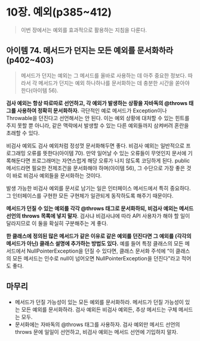 # 10장. 예외(p385~412)

> 이번 장에서는 예외를 효과적으로 활용하는 지침을 다룬다.

## 아이템 74. 메서드가 던지는 모든 예외를 문서화하라(p402~403)

> 메서드가 던지는 예외는 그 메서드를 올바로 사용하는 데 아주 중요한 정보다. 따라서 각 메서드가 던지는 예외 하나하나를 문서화하는 데 충분한 시간을 쏟아야 한다(아이템 56).

**검사 예외는 항상 따로따로 선언하고, 각 예외가 발생하는 상황을 자바독의 @throws 태그를 사용하여 정확히 문서화하자.** 극단적인 예로 메서드가 Exception이나 Throwable을 던진다고 선언해서는 안 된다. 이는 예외 상황에 대처할 수 있는 힌트를 주지 못할 뿐 아니라, 같은 맥락에서 발생할 수 있는 다른 예외들까지 삼켜버려 혼란을 초래할 수 있다. 

비검사 예외도 검사 예외처럼 정성껏 문서화해두면 좋다. 비검사 예외는 일반적으로 프로그래밍 오류를 뜻한다(아이템 70). 만약 일어날 수 있는 오류들이 무엇인지 문서에 기록해둔다면 프로그래머는 자연스럽게 해당 오류가 나지 않도록 코딩하게 된다. public 메서드라면 필요한 전제조건을 문서화해야 하며(아이템 56), 그 수단으로 가장 좋은 것이 바로 비검사 예외들을 문서화하는 것이다.

발생 가능한 비검사 예외를 문서로 남기는 일은 인터페이스 메서드에서 특히 중요하다. 그 인터페이스를 구현한 모든 구현체가 일관되게 동작하도록 해주기 때문이다.

**메서드가 던질 수 있는 예외를 각각 @throws 태그로 문서화하되, 비검사 예외는 메서드 선언의 throws 목록에 넣지 말자**. 검사냐 비검사냐에 따라 API 사용자가 해야 할 일이 달라지므로 이 둘을 확실히 구분해주는 게 좋다.

**한 클래스에 정의된 많은 메서드가 같은 이유로 같은 예외를 던진다면 그 예외를 (각각의 메서드가 아닌) 클래스 설명에 추가하는 방법도 있다.** 예를 들어 특정 클래스의 모든 메서드에서 NullPointerException을 던질 수 있다면, 클래스 문서화 주석에 “이 클래스의 모든 메서드는 인수로 null이 넘어오면 NullPointerException을 던진다"라고 적어도 좋다.

## 마무리

- 메서드가 던질 가능성이 있는 모든 예외를 문서화하라. 메서드가 던질 가능성이 있는 모든 예외를 문서화하라. 검사 예외든 비검사 예외든, 추상 메서드는 구체 메서드는 모두.
- 문서화에는 자바독의 @throws 태그를 사용하자. 검사 예외만 메서드 선언의 throws 문에 일일이 선언하고, 비검사 예외는 메서드 선언에 기입하지 말자.


